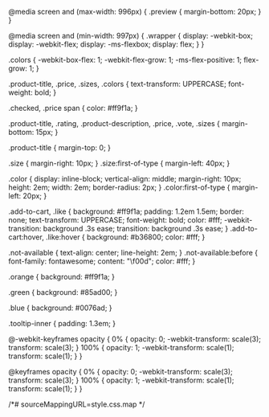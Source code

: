 @media screen and (max-width: 996px) {
      .preview {
        margin-bottom: 20px; } }


@media screen and (min-width: 997px) {
    .wrapper {
      display: -webkit-box;
      display: -webkit-flex;
      display: -ms-flexbox;
      display: flex; } }



 
     
  

    
  
  
  
  

  
  .colors {
    -webkit-box-flex: 1;
    -webkit-flex-grow: 1;
        -ms-flex-positive: 1;
            flex-grow: 1; }
  
  .product-title, .price, .sizes, .colors {
    text-transform: UPPERCASE;
    font-weight: bold; }
  
  .checked, .price span {
    color: #ff9f1a; }
  
  .product-title, .rating, .product-description, .price, .vote, .sizes {
    margin-bottom: 15px; }
  
  .product-title {
    margin-top: 0; }
  
  .size {
    margin-right: 10px; }
    .size:first-of-type {
      margin-left: 40px; }
  
  .color {
    display: inline-block;
    vertical-align: middle;
    margin-right: 10px;
    height: 2em;
    width: 2em;
    border-radius: 2px; }
    .color:first-of-type {
      margin-left: 20px; }
  
  .add-to-cart, .like {
    background: #ff9f1a;
    padding: 1.2em 1.5em;
    border: none;
    text-transform: UPPERCASE;
    font-weight: bold;
    color: #fff;
    -webkit-transition: background .3s ease;
            transition: background .3s ease; }
    .add-to-cart:hover, .like:hover {
      background: #b36800;
      color: #fff; }
  
  .not-available {
    text-align: center;
    line-height: 2em; }
    .not-available:before {
      font-family: fontawesome;
      content: "\f00d";
      color: #fff; }
  
  .orange {
    background: #ff9f1a; }
  
  .green {
    background: #85ad00; }
  
  .blue {
    background: #0076ad; }
  
  .tooltip-inner {
    padding: 1.3em; }
  
  @-webkit-keyframes opacity {
    0% {
      opacity: 0;
      -webkit-transform: scale(3);
              transform: scale(3); }
    100% {
      opacity: 1;
      -webkit-transform: scale(1);
              transform: scale(1); } }
  
  @keyframes opacity {
    0% {
      opacity: 0;
      -webkit-transform: scale(3);
              transform: scale(3); }
    100% {
      opacity: 1;
      -webkit-transform: scale(1);
              transform: scale(1); } }
  
  /*# sourceMappingURL=style.css.map */
